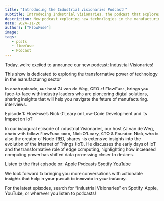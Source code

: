 ```yaml
---
title: "Introducing the Industrial Visionaries Podcast!"
subtitle: Introducing Industrial Visionaries, the podcast that explores the minds behind the industry's biggest breakthroughs.
description: New podcast exploring new technologies in the manufacturing sector 
date: 2024-11-26
authors: ["FlowFuse"]
image: 
tags:
   - posts
   - flowfuse
   - Podcast
---
```


Today, we’re excited to announce our new podcast: Industrial Visionaries!  

<!--more-->

This show is dedicated to exploring the transformative power of technology in the manufacturing sector. 

In each episode, our host ZJ van de Weg, CEO of FlowFuse, brings you face-to-face with industry leaders who are pioneering digital solutions, sharing insights that will help you navigate the future of manufacturing. interviews. 

Episode 1: FlowFuse’s Nick O’Leary on Low-Code Development and Its Impact on IoT

In our inaugural episode of Industrial Visionaries, our host ZJ van de Weg, chats with fellow FlowFuse exec, Nick O’Leary, CTO & Founder. Nick, who is also the creator of Node-RED, shares his extensive insights into the evolution of the Internet of Things (IoT). He discusses the early days of IoT and the transformative role of edge computing, highlighting how increased computing power has shifted data processing closer to devices. 

Listen to the first episode on: 
Apple Podcasts
Spotify
[YouTube](https://www.youtube.com/watch?v=AI-bjry8vLU)

We look forward to bringing you more conversations with actionable insights that help in your pursuit to innovate in your industry. 

For the latest episodes, search for “Industrial Visionaries” on Spotify, Apple, YouTube, or wherever you listen to podcasts! 
